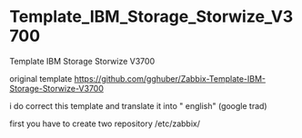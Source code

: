 # Template_IBM_Storage_Storwize_V3700
Template IBM Storage Storwize V3700

original template
https://github.com/gghuber/Zabbix-Template-IBM-Storage-Storwize-V3700


i do correct this template and translate it into " english" (google trad)

first you have to create two repository /etc/zabbix/

